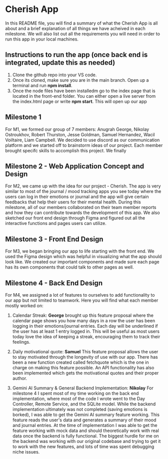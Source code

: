 # Cherish App

In this README file, you will find a summary of what the Cherish App is all about and a brief explanation of all things we have acheived in each milestone. We will also list out all the requirements you will need in order to run this app in your local machines.

## Instructions to run the app (once back end is integrated, update this as needed)

1. Clone the github repo into your VS code.
2. Once its cloned, make sure you are in the main branch. Open up a terminal and run **npm install**.
3. Once the node files have been installedm go to the index page that is located in the front-end folder. You can either open a live server from the index.html page or write **npm start**. This will open up our app

## Milestone 1

For M1, we formed our group of 7 members: Anugrah George, Nikolay Ostroukhov, Robert Thurston, Jesse Goldman, Samuel Hernandez, Wacil Voiltaire, Liam Campbell. We decided to use discord as our communication platform and we started off to brainstorm ideas of our project. Each member brought specifc skills to accomplish this project. We finally

## Milestone 2 - Web Application Concept and Design

For M2, we came up with the idea for our project - Cherish. The app is very similar to most of the journal / mood tracking apps you see today where the users can log in their emotions or journal and the app will give certain feedbacks that help their users for their mental health. During this milestone, all of our members collaborated on their team member reports and how they can contribute towards the development of this app. We also sketched our front end design through Figma and figured out all the interactive functions and pages users can utilize.

## Milestone 3 - Front End Design

For M3, we began bringing our app to life starting with the front end. We used the Figma design which was helpful in visualizing what the app should look like. We created our important components and made sure each page has its own components that could talk to other pages as well.

## Milestone 4 - Back End Design

For M4, we assigned a lot of features to ourselves to add functionality to our app but not limited to teamwork. Here you will find what each member mostly worked on:

1. Calendar Streak: **George** brought up this feature proposal where the calendar page shows you how many days in a row the user has been logging in their emotions/journal entries. Each day will be underlined if the user has at least 1 entry logged in. This will be useful as most users today love the idea of keeping a streak, encouraging them to track their feelings.

2. Daily motivational quote: **Samuel** This feature proposal allows the user to stay motivated through the longevity of use with our app. There has been a new function created called fetchquote which is the one in charge on making this feature possible. An API functionality has also been implemented which gets the motivational quotes and their proper author.

3. Gemini AI Summary & General Backend Implementation: **Nikolay** For milestone 4 I spent most of my time working on the back end implementation, where most of the code I wrote went to the Day Controller, Remote Service, and the SQLite model. While the backend implementation ultimately was not completed (saving emotions is borked), I was able to get the Gemini AI summary feature working. This feature reads the user's data and generates a summary of their mood and journal entries. At the time of implementation I was able to get the feature working with mock data and should theoretically work with real data once the backend is fully functional. The biggest hurdle for me on the backend was working with our original codebase and trying to get it to work with the new features, and lots of time was spent debugging niche issues.
